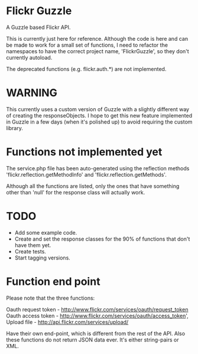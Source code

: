 

Flickr Guzzle
=============

A Guzzle based Flickr API. 

This is currently just here for reference. Although the code is here and can be made to work for a small set of functions, I need to refactor the namespaces to have the correct project name, 'FlickrGuzzle', so they don't currently autoload.

The deprecated functions (e.g. flickr.auth.*) are not implemented.

WARNING
=======

This currently uses a custom version of Guzzle with a slightly different way of creating the responseObjects. I hope to get this new feature implemented in Guzzle in a few days (when it's polished up) to avoid requiring the custom library.


Functions not implemented yet
=============================

The service.php file has been auto-generated using the reflection methods 'flickr.reflection.getMethodInfo' and 'flickr.reflection.getMethods'.

Although all the functions are listed, only the ones that have something other than 'null' for the response class will actually work.


TODO
====

* Add some example code.
* Create and set the response classes for the 90% of functions that don't have them yet.
* Create tests.
* Start tagging versions.



Function end point
==================

Please note that the three functions:

Oauth request token - http://www.flickr.com/services/oauth/request_token
Oauth access token - http://www.flickr.com/services/oauth/access_token',
Upload file - http://api.flickr.com/services/upload/

Have their own end-point, which is different from the rest of the API. Also these functions do not return JSON data ever. It's either string-pairs or XML.








